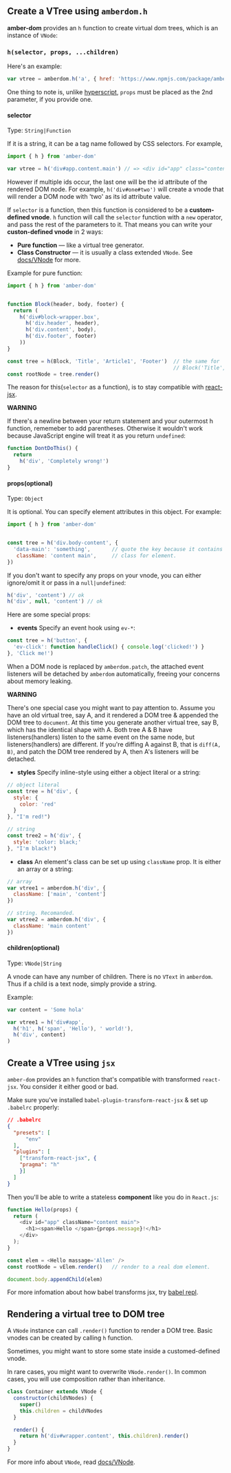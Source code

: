 ## Create a VTree using `amberdom.h`

**amber-dom** provides an `h` function to create virtual dom trees, which is an instance of `VNode`:

### `h(selector, props, ...children)`

Here's an example:

```js
var vtree = amberdom.h('a', { href: 'https://www.npmjs.com/package/amber-dom' }, 'amberdom');
```
One thing to note is, unlike [hyperscript](https://github.com/hyperhype/hyperscript), `props` must be placed as the 2nd parameter, if you provide one.

#### selector

Type: `String|Function`

If it is a string, it can be a tag name followed by CSS selectors. For example,

```js
import { h } from 'amber-dom'

var vtree = h('div#app.content.main') // => <div id="app" class="content main"></div>
```

However if multiple ids occur, the last one will be the id attribute of the rendered DOM node. For example, `h('div#one#two')` will create a vnode that will render a DOM node with 'two' as its id attribute value.

If `selector` is a function, then this function is considered to be a **custom-defined vnode**. `h` function will call the `selector` function with a `new` operator, and pass the rest of the parameters to it. That means you can write your **custon-defined vnode** in 2 ways:

* **Pure function** — like a virtual tree generator.
* **Class Constructor** — it is usually a class extended `VNode`. See [docs/VNode](VNode.md) for more.

Example for pure function:

```js
import { h } from 'amber-dom'


function Block(header, body, footer) {
  return (
    h('div#block-wrapper.box',
      h('div.header', header),
      h('div.content', body),
      h('div.footer', footer)
    ))
}

const tree = h(Block, 'Title', 'Article1', 'Footer')  // the same for 
                                                      // Block('Title', 'Article1', 'Footer').
const rootNode = tree.render()
```

The reason for this(`selector` as a function), is to stay compatible with [react-jsx](http://facebook.github.io/jsx/).

**WARNING**

If there's a newline between your return statement and your outermost h function, rememeber to add parentheses. Otherwise it wouldn't work because JavaScript engine will treat it as you return `undefined`:

```js
function DontDoThis() {
  return
    h('div', 'Completely wrong!')
}
```


#### props(optional)

Type: `Object`

It is optional. You can specify element attributes in this object. For example:

```js
import { h } from 'amber-dom'


const tree = h('div.body-content', {
  'data-main': 'something',       // quote the key because it contains '-'.
   className: 'content main',     // class for element.
})
```

If you don't want to specify any props on your vnode, you can either ignore/omit it or pass in a `null|undefined`:

```js
h('div', 'content') // ok
h('div', null, 'content') // ok
```

Here are some special props:

- **events**
    Specify an event hook using `ev-*`:

```js
const tree = h('button', {
  'ev-click': function handleClick() { console.log('clicked!') }
}, 'Click me!')
```
When a DOM node is replaced by `amberdom.patch`, the attached event listeners will be detached by `amberdom` automatically, freeing your concerns about memory leaking.

**WARNING**

There's one special case you might want to pay attention to. Assume you have an old virtual tree, say A, and it rendered a DOM tree & appended the DOM tree to `document`. At this time you generate another virtual tree, say B, which has the identical shape with A. Both tree A & B have listeners(handlers) listen to the same event on the same node, but listeners(handlers) are different. If you're diffing A against B, that is `diff(A, B)`, and patch the DOM tree rendered by A, then A's listeners will be detached.

- **styles**
    Specify inline-style using either a object literal or a string:

```js
// object literal
const tree = h('div', {
  style: {
    color: 'red'
  }
}, "I'm red!")

// string
const tree2 = h('div', {
  style: 'color: black;'
}, "I'm black!")
```

- **class**
    An element's class can be set up using `className` prop. It is either an array or a string:

```js
// array
var vtree1 = amberdom.h('div', {
  className: ['main', 'content']
})

// string. Recomanded.
var vtree2 = amberdom.h('div', {
  className: 'main content'
})
```

#### children(optional)

Type: `VNode|String`

A vnode can have any number of children. There is no `VText` in `amberdom`. Thus if a child is a text node, simply provide a string.

Example:

```js
var content = 'Some hola'

var vtree1 = h('div#app', 
  h('h1', h('span', 'Hello'), ' world!'),
  h('div', content)
)
```

## Create a VTree using `jsx`

`amber-dom` provides an `h` function that's compatible with transformed `react-jsx`. You consider it either good or bad.

Make sure you've installed `babel-plugin-transform-react-jsx` & set up `.babelrc` properly:

```json
// .babelrc
{
  "presets": [
      "env"
  ],
  "plugins": [
    ["transform-react-jsx", {
    "pragma": "h"
    }]
  ]
}
```

Then you'll be able to write a stateless **component** like you do in `React.js`:

```js
function Hello(props) {
  return (
    <div id="app" className="content main">
      <h1><span>Hello </span>{props.message}!</h1>
    </div>
  );
}

const elem = <Hello massage='Allen' />
const rootNode = vElem.render()   // render to a real dom element.

document.body.appendChild(elem)
```

For more infomation about how babel transforms jsx, try [babel repl](http://babeljs.io/repl/).

## Rendering a virtual tree to DOM tree

A `VNode` instance can call `.render()` function to render a DOM tree. Basic vnodes can be created by calling `h` function.

Sometimes, you might want to store some state inside a customed-defined vnode.

In rare cases, you might want to overwrite `VNode.render()`. In common cases, you will use composition rather than inheritance.

```js
class Container extends VNode {
  constructor(childVNodes) {
    super()
    this.children = childVNodes
  }

  render() {
    return h('div#wrapper.content', this.children).render()
  }
}
```

For more info about `VNode`, read [docs/VNode](VNode.md).